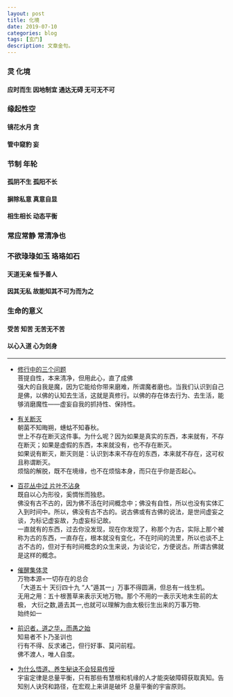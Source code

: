 ```yaml
---
layout: post
title: 化境
date: 2019-07-10
categories: blog
tags: [玄门]
description: 文章金句。
---
```


### 灵 化境
#### 应时而生 因地制宜 通达无碍 无可无不可


<p>
   </p>


### 缘起性空
#### 镜花水月 贪 
#### 管中窥豹 妄

### 节制 年轮
#### 孤阴不生 孤阳不长
#### 摒除私意 真意自显
#### 相生相长 动态平衡

<p>
   </p>
   
### 常应常静 常清净也
### 不欲琭琭如玉 珞珞如石
#### 天道无亲 恒予善人
#### 因其无私 故能知其不可为而为之


<p>
   </p>
   
   
### 生命的意义 
#### 受苦 知苦 无苦无不苦
#### 以心入道 心为剑身

-------

- [修行中的三个问题](http://blog.sina.cn/dpool/blog/s/blog_5b4d23f60102yo03.html?type=-1)<br>
菩提自性，本来清净，但用此心，直了成佛<br>
强大的自我是魔，因为它能给你带来磨难，所谓魔者磨也。当我们认识到自己是佛，以佛的认知去生活，这就是真修行。以佛的存在体去行为、去生活，能够消磨魔性——虚妄自我的抓持性、保持性。

- [有关断灭](http://blog.sina.cn/dpool/blog/s/blog_5b4d23f60102yovz.html?type=-1)<br>
朝菌不知晦朔，蟪蛄不知春秋。<br>
世上不存在断灭这件事。为什么呢？因为如果是真实的东西，本来就有，不存在断灭；如果是虚假的东西，本来就没有，也不存在断灭。<br>
如果说有断灭，断灭则是：认识到本来不存在的东西，本来就不存在，这可权且称谓断灭。<br>
烦恼的解脱，既不在境缘，也不在烦恼本身，而只在乎你是否起心。

- [百花丛中过 片叶不沾身](http://blog.sina.cn/dpool/blog/s/blog_5b4d23f60102vl9h.html?vt=4)<br>
既自以心为形役，奚惆怅而独悲。<br>
佛没有古不古的，因为佛不活在时间概念中；佛没有自性，所以也没有实体汇入到时间中。所以，佛没有古不古的。说古佛或有古佛的说法，是世间虚妄之谈，为标记虚妄故，为虚妄标记故。<br>
一直就有的东西，过去你没发现，现在你发现了，称那个为古，实际上那个被称为古的东西，一直存在，根本就没有变化，不在时间的流里，所以也谈不上古不古的，但对于有时间概念的众生来说，为谈论它，方便说古。所谓古佛就是这样的概念。

- [催醒集体灵](https://mp.weixin.qq.com/s/cbdusjjmBnCQcRCVWnM4iw)<br>
万物本源=一切存在的总合<br>
「大道五十 天衍四十九 “人”遁其一」万事不得圆满，但总有一线生机。<br>
无用之用：五十根蓍草来表示天地万物。那个不用的一表示天地未生前的太极， 大衍之数,遁去其一,也就可以理解为由太极衍生出来的万事万物. <br>
始终如一

- [前识者，道之华，而愚之始](http://m.caogen.com/Article/Default.aspx?aid=32582)<br>
知易者不卜乃圣训也<br>
行有不得、反求诸己，但行好事、莫问前程。<br>
佛不渡人，唯人自度。

- [为什么悟道、养生秘诀不会轻易传授](http://m.caogen.com/Article/Default.aspx?aid=102025)<br>
宇宙定律是总量平衡，只有那些有慧根和机缘的人才能突破障碍获取真知。告知别人诀窍和路径，在宏观上来讲是破坏 总量平衡的宇宙原则。<br>

